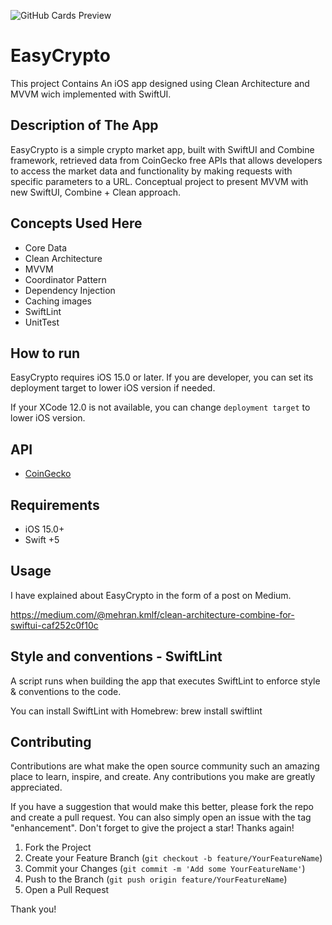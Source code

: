 ![GitHub Cards Preview](https://user-images.githubusercontent.com/24524023/232792000-f2265938-f65a-44ac-b4a1-f7777967a7ab.png?raw=true)

# EasyCrypto

This project Contains An iOS app designed using Clean Architecture and MVVM wich implemented with SwiftUI.

## Description of The App

EasyCrypto is a simple crypto market app, built with SwiftUI and Combine framework, retrieved data from CoinGecko free APIs that allows developers to access the market data and functionality by making requests with specific parameters to a URL. Conceptual project to present MVVM with new SwiftUI, Combine + Clean approach.

## Concepts Used Here

- Core Data
- Clean Architecture
- MVVM
- Coordinator Pattern
- Dependency Injection
- Caching images
- SwiftLint
- UnitTest

## How to run
EasyCrypto requires iOS 15.0 or later. If you are developer, you can set its deployment target to lower iOS version if needed.

If your XCode 12.0 is not available, you can change `deployment target` to lower iOS version.

## API
- [CoinGecko](https://www.coingecko.com/en/api/) 

## Requirements 
- iOS 15.0+
- Swift +5

## Usage
I have explained about EasyCrypto in the form of a post on Medium.

https://medium.com/@mehran.kmlf/clean-architecture-combine-for-swiftui-caf252c0f10c

## Style and conventions - SwiftLint
A script runs when building the app that executes SwiftLint to enforce style & conventions to the code.

You can install SwiftLint with Homebrew: brew install swiftlint

## Contributing

Contributions are what make the open source community such an amazing place to learn, inspire, and create. Any contributions you make are greatly appreciated.

If you have a suggestion that would make this better, please fork the repo and create a pull request. You can also simply open an issue with the tag "enhancement". Don't forget to give the project a star! Thanks again!

1. Fork the Project
2. Create your Feature Branch (`git checkout -b feature/YourFeatureName`)
3. Commit your Changes (`git commit -m 'Add some YourFeatureName'`)
4. Push to the Branch (`git push origin feature/YourFeatureName`)
5. Open a Pull Request

Thank you!
